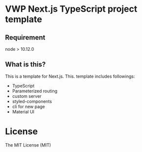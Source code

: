 # VWP Next.js TypeScript project template

## Requirement

node > 10.12.0

## What is this?

This is a template for Next.js. This. template includes followings:

- TypeScript
- Parameterized routing
- custom server
- styled-components
- cli for new page
- Material UI



# License
The MIT License (MIT)
